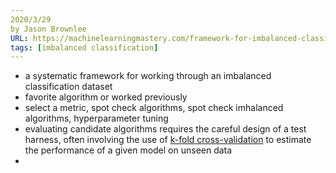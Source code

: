 ```yaml
---
2020/3/29
by Jason Brownlee
URL: https://machinelearningmastery.com/framework-for-imbalanced-classification-projects/
tags: [imbalanced classification]
---
```


* a systematic framework for working through an imbalanced classification dataset
* favorite algorithm or worked previously
* select a metric, spot check algorithms, spot check imhalanced algorithms, hyperparameter tuning
* evaluating candidate algorithms requires the careful design of a test harness, often involving the use of [k-fold cross-validation](https://machinelearningmastery.com/k-fold-cross-validation/) to estimate the performance of a given model on unseen data
* 